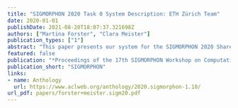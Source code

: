 ```yaml
---
title: "SIGMORPHON 2020 Task 0 System Description: ETH Zürich Team"
date: 2020-01-01
publishDate: 2021-08-20T18:07:37.321698Z
authors: ["Martina Forster", "Clara Meister"]
publication_types: ["1"]
abstract: "This paper presents our system for the SIGMORPHON 2020 Shared Task. We build off of the baseline systems, performing exact inference on models trained on language family data. Our systems return the globally best solution under these models. Our two systems achieve 80.9% and 75.6% accuracy on the test set. We ultimately find that, in this setting, exact inference does not seem to help or hinder the performance of morphological inflection generators, which stands in contrast to its affect on Neural Machine Translation (NMT) models."
featured: false
publication: "*Proceedings of the 17th SIGMORPHON Workshop on Computational Research in Phonetics, Phonology, and Morphology*"
publication_short: "SIGMORPHON"
links:
- name: Anthology
  url: https://www.aclweb.org/anthology/2020.sigmorphon-1.10/
url_pdf: papers/forster+meister.sigm20.pdf
---
```


